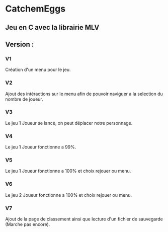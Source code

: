 # CatchemEggs
## Jeu en C avec la librairie MLV

## Version :

### V1
Création d'un menu pour le jeu.

### V2
Ajout des intéractions sur le menu afin de pouvoir naviguer a la selection du nombre de joueur.

### V3
Le jeu 1 Joueur se lance, on peut déplacer notre personnage.

### V4
Le jeu 1 Joueur fonctionne a 99%.

### V5
Le jeu 1 Joueur fonctionne a 100% et choix rejouer ou menu.

### V6
Le jeu 2 Joueur fonctionne a 100% et choix rejouer ou menu.

### V7
Ajout de la page de classement ainsi que lecture d'un fichier de sauvegarde (Marche pas encore).


